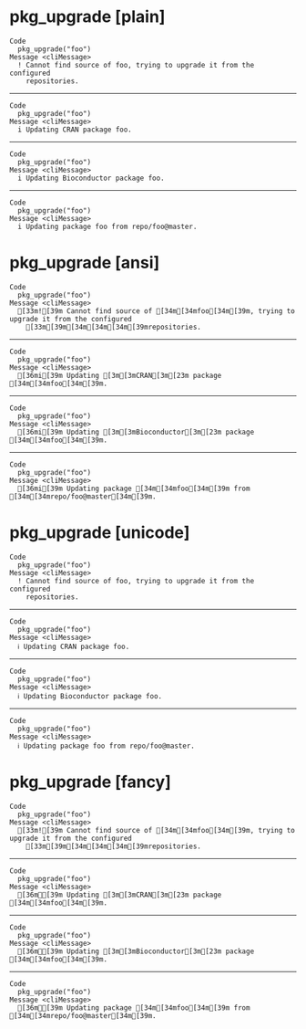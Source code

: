 # pkg_upgrade [plain]

    Code
      pkg_upgrade("foo")
    Message <cliMessage>
      ! Cannot find source of foo, trying to upgrade it from the configured
        repositories.

---

    Code
      pkg_upgrade("foo")
    Message <cliMessage>
      i Updating CRAN package foo.

---

    Code
      pkg_upgrade("foo")
    Message <cliMessage>
      i Updating Bioconductor package foo.

---

    Code
      pkg_upgrade("foo")
    Message <cliMessage>
      i Updating package foo from repo/foo@master.

# pkg_upgrade [ansi]

    Code
      pkg_upgrade("foo")
    Message <cliMessage>
      [33m![39m Cannot find source of [34m[34mfoo[34m[39m, trying to upgrade it from the configured
        [33m[39m[34m[34m[34m[39mrepositories.

---

    Code
      pkg_upgrade("foo")
    Message <cliMessage>
      [36mi[39m Updating [3m[3mCRAN[3m[23m package [34m[34mfoo[34m[39m.

---

    Code
      pkg_upgrade("foo")
    Message <cliMessage>
      [36mi[39m Updating [3m[3mBioconductor[3m[23m package [34m[34mfoo[34m[39m.

---

    Code
      pkg_upgrade("foo")
    Message <cliMessage>
      [36mi[39m Updating package [34m[34mfoo[34m[39m from [34m[34mrepo/foo@master[34m[39m.

# pkg_upgrade [unicode]

    Code
      pkg_upgrade("foo")
    Message <cliMessage>
      ! Cannot find source of foo, trying to upgrade it from the configured
        repositories.

---

    Code
      pkg_upgrade("foo")
    Message <cliMessage>
      ℹ Updating CRAN package foo.

---

    Code
      pkg_upgrade("foo")
    Message <cliMessage>
      ℹ Updating Bioconductor package foo.

---

    Code
      pkg_upgrade("foo")
    Message <cliMessage>
      ℹ Updating package foo from repo/foo@master.

# pkg_upgrade [fancy]

    Code
      pkg_upgrade("foo")
    Message <cliMessage>
      [33m![39m Cannot find source of [34m[34mfoo[34m[39m, trying to upgrade it from the configured
        [33m[39m[34m[34m[34m[39mrepositories.

---

    Code
      pkg_upgrade("foo")
    Message <cliMessage>
      [36mℹ[39m Updating [3m[3mCRAN[3m[23m package [34m[34mfoo[34m[39m.

---

    Code
      pkg_upgrade("foo")
    Message <cliMessage>
      [36mℹ[39m Updating [3m[3mBioconductor[3m[23m package [34m[34mfoo[34m[39m.

---

    Code
      pkg_upgrade("foo")
    Message <cliMessage>
      [36mℹ[39m Updating package [34m[34mfoo[34m[39m from [34m[34mrepo/foo@master[34m[39m.

